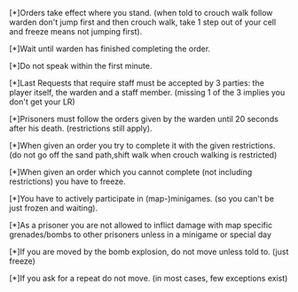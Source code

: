 [*]Orders take effect where you stand. (when told to crouch walk follow warden don't jump first and then crouch walk, take 1 step out of your cell and freeze means not jumping first).

[*]Wait until warden has finished completing the order.

[*]Do not speak within the first minute.

[*]Last Requests that require staff must be accepted by 3 parties: the player itself, the warden and a staff member. (missing 1 of the 3 implies you don't get your LR)

[*]Prisoners must follow the orders given by the warden until 20 seconds after his death. (restrictions still apply).

[*]When given an order you try to complete it with the given restrictions. (do not go off the sand path,shift walk when crouch walking is restricted)

[*]When given an order which you cannot complete (not including restrictions) you have to freeze.

[*]You have to actively participate in (map-)minigames. (so you can't be just frozen and waiting).

[*]As a prisoner you are not allowed to inflict damage with map specific grenades/bombs to other prisoners unless in a minigame or special day

[*]If you are moved by the bomb explosion, do not move unless told to. (just freeze)

[*]If you ask for a repeat do not move. (in most cases, few exceptions exist)
